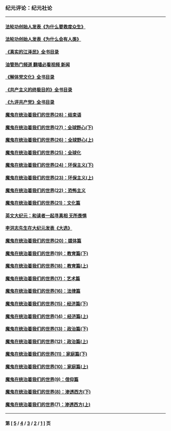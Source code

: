 ### 纪元评论：纪元社论
---
#### [法轮功创始人发表《为什么要救度众生》](../../pages/nsc422/n13975246.md?09020330) 
#### [法轮功创始人发表《为什么会有人类》](../../pages/nsc422/n13912117.md?09020330) 
#### [《真实的江泽民》全书目录](../../pages/nsc422/n13721399.md?09020330) 
#### [油管热门频道 翻墙必看视频 新闻](ok?09020330)
#### [《解体党文化》全书目录](../../pages/nsc422/n13721157.md?09020330) 
#### [《共产主义的终极目的》全书目录](../../pages/nsc422/n13721048.md?09020330) 
#### [《九评共产党》全书目录](../../pages/nsc422/n13708085.md?09020330) 
#### [魔鬼在统治着我们的世界(28)：结束语](../../pages/nsc422/n10936246.md?09020330) 
#### [魔鬼在统治着我们的世界(27)：全球野心(下)](../../pages/nsc422/n10928319.md?09020330) 
#### [魔鬼在统治着我们的世界(26)：全球野心(上)](../../pages/nsc422/n10900318.md?09020330) 
#### [魔鬼在统治着我们的世界(25)：全球化](../../pages/nsc422/n10788205.md?09020330) 
#### [魔鬼在统治着我们的世界(24)：环保主义(下)](../../pages/nsc422/n10695307.md?09020330) 
#### [魔鬼在统治着我们的世界(23)：环保主义(上)](../../pages/nsc422/n10688613.md?09020330) 
#### [魔鬼在统治着我们的世界(22)：恐怖主义](../../pages/nsc422/n10614727.md?09020330) 
#### [魔鬼在统治着我们的世界(21)：文化篇](../../pages/nsc422/n10597706.md?09020330) 
#### [英文大纪元：和读者一起寻真相 无所畏惧](../../pages/nsc422/n12542027.md?09020330) 
#### [李洪志先生在大纪元发表《大选》](../../pages/nsc422/n12534746.md?09020330) 
#### [魔鬼在统治着我们的世界(20)：媒体篇](../../pages/nsc422/n10586579.md?09020330) 
#### [魔鬼在统治着我们的世界(19)：教育篇(下)](../../pages/nsc422/n10564808.md?09020330) 
#### [魔鬼在统治着我们的世界(18)：教育篇(上)](../../pages/nsc422/n10526970.md?09020330) 
#### [魔鬼在统治着我们的世界(17)：艺术篇](../../pages/nsc422/n10499093.md?09020330) 
#### [魔鬼在统治着我们的世界(16)：法律篇](../../pages/nsc422/n10485969.md?09020330) 
#### [魔鬼在统治着我们的世界(15)：经济篇(下)](../../pages/nsc422/n10469975.md?09020330) 
#### [魔鬼在统治着我们的世界(14)：经济篇(上)](../../pages/nsc422/n10457370.md?09020330) 
#### [魔鬼在统治着我们的世界(13)：政治篇(下)](../../pages/nsc422/n10448270.md?09020330) 
#### [魔鬼在统治着我们的世界(12)：政治篇(上)](../../pages/nsc422/n10444576.md?09020330) 
#### [魔鬼在统治着我们的世界(11)：家庭篇(下)](../../pages/nsc422/n10440961.md?09020330) 
#### [魔鬼在统治着我们的世界(10)：家庭篇(上)](../../pages/nsc422/n10435448.md?09020330) 
#### [魔鬼在统治着我们的世界(9)：信仰篇](../../pages/nsc422/n10432159.md?09020330) 
#### [魔鬼在统治着我们的世界(8)：渗透西方(下)](../../pages/nsc422/n10429603.md?09020330) 
#### [魔鬼在统治着我们的世界(7)：渗透西方(上)](../../pages/nsc422/n10426013.md?09020330) 

---
#### 第 [ [5](./5.md?09020330) / [4](./4.md?09020330) / [3](./3.md?09020330) / [2](./2.md?09020330) / [1](./1.md?09020330) ] 页
